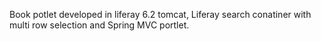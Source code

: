 Book potlet developed in liferay 6.2 tomcat, Liferay search conatiner  with multi row selection and Spring MVC portlet.